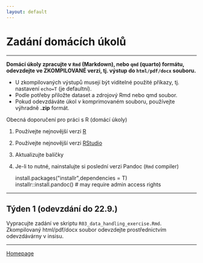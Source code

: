 ```yaml
---
layout: default
---
```

# Zadání domácích úkolů

--- 

**Domácí úkoly zpracujte v `Rmd` (Markdown), nebo `qmd` (quarto) formátu, odevzdejte ve ZKOMPILOVANÉ verzi, tj. výstup do `html/pdf/docx` souboru.**  

- U zkompilovaných výstupů musejí být viditelné použité příkazy, tj. nastavení `echo=T` (je defaultní).  
- Podle potřeby přiložte dataset a zdrojový Rmd nebo qmd soubor.  
- Pokud odevzdáváte úkol v komprimovaném souboru, používejte výhradně **.zip** formát.  


Obecná doporučení pro práci s R (domácí úkoly)

1. Používejte nejnovější verzi [R](https://www.r-project.org/)
2. Používejte nejnovější verzi [RStudio](https://rstudio.com/products/rstudio/)
3. Aktualizujte balíčky
4. Je-li to nutné, nainstalujte si poslední verzi Pandoc (`Rmd` compiler)
  
      install.packages("installr",dependencies = T)  
      installr::install.pandoc() # may require admin access rights  
     

---

## Týden 1 (odevzdání do 22.9.)

Vypracujte zadání ve skriptu `R03_data_handling_exercise.Rmd`.
Zkompilovaný html/pdf/docx soubor odevzdejte prostřednictvím odevzdávárny v insisu.

--- 



[Homepage](https://formanektomas.github.io/4EK417/)
